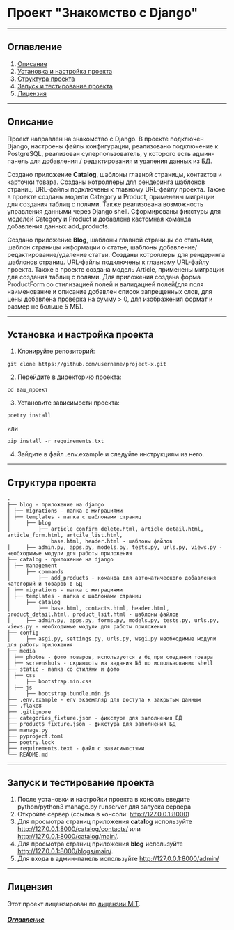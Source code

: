 # Проект "Знакомство с Django"

---

## Оглавление

<a id="content"></a>

1. [Описание](#description)
2. [Установка и настройка проекта](#instruction)
3. [Структура проекта](#structure)
4. [Запуск и тестирование проекта](#launch)
5. [Лицензия](#license)

---

## Описание<a id="description"></a>

Проект направлен на знакомство с Django. В проекте подключен Django, настроены файлы конфигурации, реализовано
подключение к PostgreSQL, реализован суперпользователь, у которого есть админ-панель для добавления / редактирования
и удаления данных из БД.

Создано приложение **Catalog**, шаблоны главной страницы, контактов и карточки товара. Созданы котроллеры для
рендеринга шаблонов страниц. URL-файлы подключены к главному URL-файлу проекта. Также в проекте созданы модели
Category и Product, применены миграции для создания таблиц с полями. Также реализована возможность управления данными
через Django shell. Сформированы фикстуры для моделей Category и Product и добавлена кастомная команда добавления
данных add_products.

Создано приложение **Blog**, шаблоны главной страницы со статьями, шаблон страницы информации о статье, шаблоны
добавление/редактирование/удаление статьи. Созданы котроллеры для рендеринга шаблонов страниц. URL-файлы подключены
к главному URL-файлу проекта. Также в проекте создана модель Article, применены миграции для создания таблиц с полями.
Для приложения создана форма ProductForm со стилизацией полей и валидацией полей(для поля наименование и описание
добавлен список запрещенных слов, для цены добавлена проверка на сумму > 0, для изображения формат и размер не больше
5 МБ).

---

## Установка и настройка проекта<a id="instruction"></a>

1. Клонируйте репозиторий:

```
git clone https://github.com/username/project-x.git
```

2. Перейдите в директорию проекта:

```
cd ваш_проект
```

3. Установите зависимости проекта:

```
poetry install
```

или

```
pip install -r requirements.txt
```

4. Зайдите в файл .env.example и следуйте инструкциям из него.

---

## Структура проекта<a id="structure"></a>

```
.
├── blog - приложение на django
│ ├── migrations - папка с миграциями
│ ├── templates - папка с шаблонами страниц
│     ├── blog
│         ├── article_confirm_delete.html, article_detail.html, article_form.html, artcile_list.html,
              base.html, header.html - шаблоны файлов
│     ├── admin.py, apps.py, models.py, tests.py, urls.py, views.py - необходимые модули для работы приложения
├── catalog - приложение на django
│ ├── management
│     ├── commands
│         ├── add_products - команда для автоматического добавления категорий и товаров в БД
│ ├── migrations - папка с миграциями
│ ├── templates - папка с шаблонами страниц
│     ├── catalog
│         ├── base.html, contacts.html, header.html, product_detail.html, product_lsit.html - шаблоны файлов
│     ├── admin.py, apps.py, forms.py, models.py, tests.py, urls.py, views.py - необходимые модули для работы приложения
├── config
│     ├── asgi.py, settings.py, urls.py, wsgi.py необходимые модули для работы приложения
├── media
│ ├── photos - фото товаров, используются в бд при создании товара
│ ├── screenshots - скриншоты из задания №5 по использованию shell
├── static - папка со стилями и фото
│ ├── css
│     ├── bootstrap.min.css
│ ├── js
│     ├── bootstrap.bundle.min.js
├── .env.example - env экземпляр для доступа к закрытым данным
├── .flake8
├── .gitignore
├── categories_fixture.json - фикстура для заполнения БД
├── products_fixture.json - фикстура для заполнения БД
├── manage.py
├── pyproject.toml
├── poetry.lock
├── requirements.text - файл с зависимостями
└── README.md
```

---

## Запуск и тестирование проекта<a id="launch"></a>

1. После установки и настройки проекта в консоль введите python/python3 manage.py runserver для запуска сервера
2. Откройте сервер (ссылка в консоли: http://127.0.0.1:8000)
3. Для просмотра страниц приложения **catalog** используйте http://127.0.0.1:8000/catalog/contacts/ или
http://127.0.0.1:8000/catalog/main/.
4. Для просмотра страниц приложения **blog** используйте http://127.0.0.1:8000/blogs/main/.
4. Для входа в админ-панель используйте http://127.0.0.1:8000/admin/

---

## Лицензия<a id="license"></a>

Этот проект лицензирован по [лицензии MIT](LICENSE).

##### [Оглавление](#content)